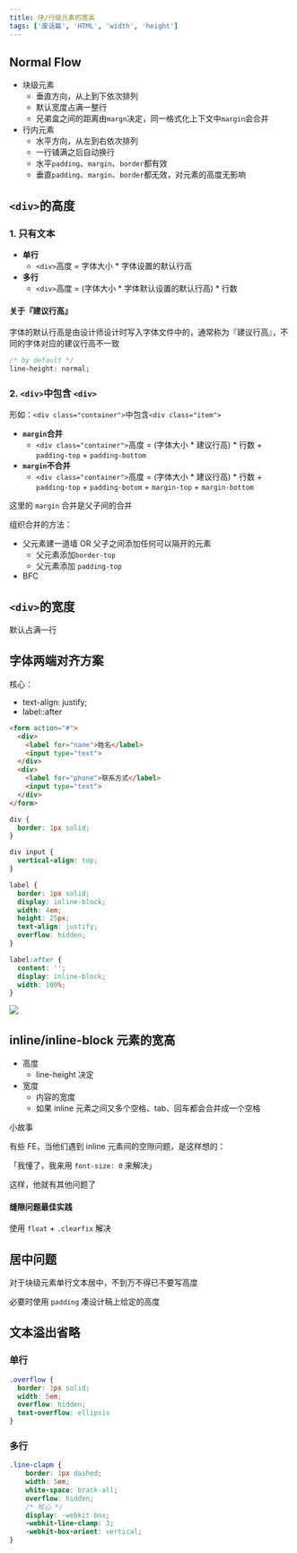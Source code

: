 ```yaml
---
title: 块/行级元素的宽高
tags: ['废话篇', 'HTML', 'width', 'height']
---
```



## Normal Flow

- 块级元素
    - 垂直方向，从上到下依次排列
    - 默认宽度占满一整行
    - 兄弟盒之间的距离由`margn`决定，同一格式化上下文中`margin`会合并
- 行内元素
    - 水平方向，从左到右依次排列
    - 一行铺满之后自动换行
    - 水平`padding`、`margin`、`border`都有效
    - 垂直`padding`、`margin`、`border`都无效，对元素的高度无影响

## `<div>`的高度

### 1. 只有文本

- **单行**
    - `<div>`高度 = 字体大小 * 字体设置的默认行高
- **多行**
    - `<div>`高度 = (字体大小 * 字体默认设置的默认行高) * 行数


#### 关于『建议行高』
字体的默认行高是由设计师设计时写入字体文件中的，通常称为『建议行高』，不同的字体对应的建议行高不一致

```css
/* by default */
line-height: normal;
```

### 2. `<div>`中包含 `<div>`

形如：`<div class="container">`中包含`<div class="item">`

- **`margin`合并**
    - `<div class="container">`高度 = (字体大小 * 建议行高) * 行数 + `padding-top` + `padding-bottom`
- **`margin`不合并**
    - `<div class="container">`高度 = (字体大小 * 建议行高) * 行数 + `padding-top` + `padding-botom` + `margin-top` + `margin-bottom`

这里的 `margin` 合并是父子间的合并

组织合并的方法：
- 父元素建一道墙 OR 父子之间添加任何可以隔开的元素
    - 父元素添加`border-top`
    - 父元素添加 `padding-top`
- BFC

## `<div>`的宽度

默认占满一行

## 字体两端对齐方案

核心：

- text-align: justify;
- label::after

```html
<form action="#">
  <div>
    <label for="name">姓名</label>
    <input type="text">
  </div>
  <div>
    <label for="phone">联系方式</label>
    <input type="text">
  </div>
</form>
```

```css
div {
  border: 1px solid;
}

div input {
  vertical-align: top;
}

label {
  border: 1px solid;
  display: inline-block;
  width: 4em;
  height: 25px;
  text-align: justify;
  overflow: hidden;
}

label:after {
  content: '';
  display: inline-block;
  width: 100%;
}
```

![](https://imgs.sanbaofengs.com/18-4-25/44471667.jpg)

## inline/inline-block 元素的宽高

* 高度
    * line-height 决定
* 宽度
    * 内容的宽度
    * 如果 inline 元素之间又多个空格、tab、回车都会合并成一个空格

小故事

有些 FE，当他们遇到 inline 元素间的空隙问题，是这样想的：

「我懂了，我来用 `font-size: 0` 来解决」

这样，他就有其他问题了

#### 缝隙问题最佳实践

使用 `float` + `.clearfix` 解决

## 居中问题

对于块级元素单行文本居中，不到万不得已不要写高度

必要时使用 `padding` 凑设计稿上给定的高度


## 文本溢出省略

### 单行

```css
.overflow {
  border: 1px solid;
  width: 5em;
  overflow: hidden;
  text-overflow: ellipsis
}
```

### 多行

```css
.line-clapm {
    border: 1px dashed;
    width: 5em;
    white-space: brack-all;
    overflow: hidden;
    /* 核心 */
    display: -webkit-box;
    -webkit-line-clamp: 3;
    -webkit-box-orient: vertical; 
}
```
